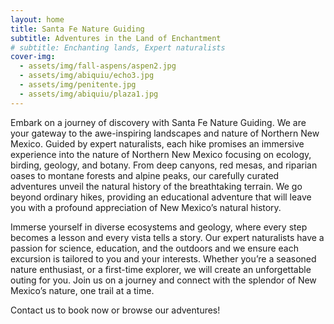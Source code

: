 ```yaml
---
layout: home
title: Santa Fe Nature Guiding
subtitle: Adventures in the Land of Enchantment
# subtitle: Enchanting lands, Expert naturalists
cover-img:
  - assets/img/fall-aspens/aspen2.jpg
  - assets/img/abiquiu/echo3.jpg
  - assets/img/penitente.jpg
  - assets/img/abiquiu/plaza1.jpg
---
```


Embark on a journey of discovery with Santa Fe Nature Guiding. We are your gateway to the awe-inspiring landscapes and nature of Northern New Mexico. Guided by expert naturalists, each hike promises an immersive experience into the nature of Northern New Mexico focusing on ecology, birding, geology, and botany. From deep canyons, red mesas, and riparian oases to montane forests and alpine peaks, our carefully curated adventures unveil the natural history of the breathtaking terrain. We go beyond ordinary hikes, providing an educational adventure that will leave you with a profound appreciation of New Mexico’s natural history.

Immerse yourself in diverse ecosystems and geology, where every step becomes a lesson and every vista tells a story. Our expert naturalists have a passion for science, education, and the outdoors and we ensure each excursion is tailored to you and your interests. Whether you’re a seasoned nature enthusiast, or a first-time explorer, we will create an unforgettable outing for you. Join us on a journey and connect with the splendor of New Mexico’s nature, one trail at a time.

Contact us to book now or browse our adventures!
